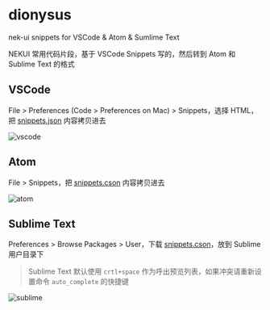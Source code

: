 # dionysus
nek-ui snippets for VSCode & Atom & Sumlime Text

NEKUI 常用代码片段，基于 VSCode Snippets 写的，然后转到 Atom 和 Sublime Text 的格式

## VSCode

File > Preferences (Code > Preferences on Mac) > Snippets，选择 HTML，把 [snippets.json](vscode/snippets.json) 内容拷贝进去

![vscode](https://user-images.githubusercontent.com/2230882/28130899-dd4bf170-676a-11e7-9ecf-40286d610f97.gif)

## Atom

File > Snippets，把 [snippets.cson](atom/snippets.cson) 内容拷贝进去

![atom](https://user-images.githubusercontent.com/2230882/28130898-dd400edc-676a-11e7-9535-1a8242200741.gif)

## Sublime Text

Preferences > Browse Packages > User，下载 [snippets.cson](sublime/nek-ui.sublime-completions)，放到 Sublime 用户目录下

> Sublime Text 默认使用 `crtl+space` 作为呼出预览列表，如果冲突请重新设置命令 `auto_complete` 的快捷键

![sublime](https://user-images.githubusercontent.com/2230882/28130897-dd26a1c2-676a-11e7-9872-403171af958a.gif)

